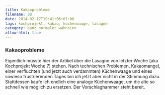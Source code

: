 ```yaml
---
title: Kakaoprobleme
filename: 88
date: 2014-02-17T19:41:06+01:00
tags: kochprojekt, kakao, küchenwaage, lasagne
category: ganz_normaler_wahnsinn
allow-html: true
---
```

### Kakaoprobleme

<p>Eigentlich müsste hier der Artikel über die Lasagne von letzter Woche (aka Kochprojekt Woche 7) stehen. Nach technischen Problemen, Kakaomangel, einer verfluchten (und jetzt auch verdammten) Küchenwaage und eines sowieso frustrierenden Tages bin ich jetzt aber nicht in der Stimmung dazu. Stattdessen kaufe ich endlich eine analoge Küchenwaage, um die alte so schnell wie möglich zu ersetzen. Der Vorschlaghammer steht bereit.</p>



